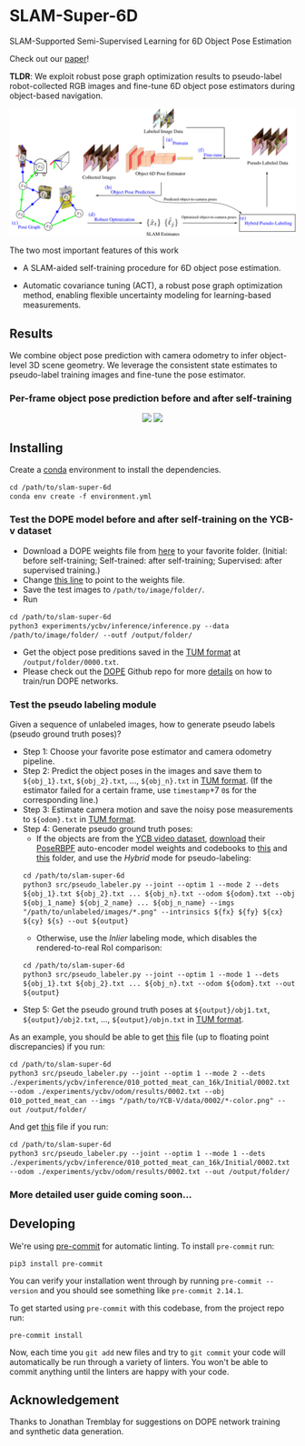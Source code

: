 # SLAM-Super-6D
SLAM-Supported Semi-Supervised Learning for 6D Object Pose Estimation

Check out our [paper](https://arxiv.org/pdf/2203.04424.pdf)!

**TLDR**: We exploit robust pose graph optimization results to pseudo-label robot-collected RGB images and fine-tune 6D object pose estimators during object-based navigation.

![Method Overview](media/figure1.png)

The two most important features of this work

- A SLAM-aided self-training procedure for 6D object pose estimation.

- Automatic covariance tuning (ACT), a robust pose graph optimization method, enabling flexible uncertainty modeling for learning-based measurements.

## Results

We combine object pose prediction with camera odometry to infer object-level 3D scene geometry.
We leverage the consistent state estimates to pseudo-label training images and fine-tune the pose estimator.

### Per-frame object pose prediction before and after self-training

<p align="middle">
    <img src="media/YCB-v-test.gif" width="400">
    <img src="media/robot-test.gif" width="400">
</p>

## Installing

Create a [conda](https://www.anaconda.com/products/individual) environment to install the dependencies.

```
cd /path/to/slam-super-6d
conda env create -f environment.yml
```

### Test the DOPE model before and after self-training on the YCB-v dataset
- Download a DOPE weights file from [here](https://drive.google.com/drive/folders/1fkMdr9Y8ls2EQTLtDmy8dULPHMEHWKKs?usp=sharing) to your favorite folder. (Initial: before self-training; Self-trained: after self-training; Supervised: after supervised training.)
- Change [this line](https://github.com/520xyxyzq/slam-super-6d/blob/645701adaf80a273c10adb863878d8f6af228f61/experiments/ycbv/inference/config_inference/config_pose.yaml#L11) to point to the weights file.
- Save the test images to `/path/to/image/folder/`.
- Run
```
cd /path/to/slam-super-6d
python3 experiments/ycbv/inference/inference.py --data /path/to/image/folder/ --outf /output/folder/
```
- Get the object pose preditions saved in the [TUM format](https://vision.in.tum.de/data/datasets/rgbd-dataset/file_formats) at `/output/folder/0000.txt`.
- Please check out the [DOPE](https://github.com/NVlabs/Deep_Object_Pose) Github repo for more [details](https://github.com/NVlabs/Deep_Object_Pose/tree/master/scripts/train2) on how to train/run DOPE networks.

### Test the pseudo labeling module
Given a sequence of unlabeled images, how to generate pseudo labels (pseudo ground truth poses)?
- Step 1: Choose your favorite pose estimator and camera odometry pipeline.
- Step 2: Predict the object poses in the images and save them to `${obj_1}.txt`, `${obj_2}.txt`, ..., `${obj_n}.txt` in [TUM format](https://vision.in.tum.de/data/datasets/rgbd-dataset/file_formats). (If the estimator failed for a certain frame, use `timestamp`+7 `0`s for the corresponding line.)
- Step 3: Estimate camera motion and save the noisy pose measurements to `${odom}.txt` in [TUM format](https://vision.in.tum.de/data/datasets/rgbd-dataset/file_formats).
- Step 4: Generate pseudo ground truth poses:
    - If the objects are from the [YCB video dataset](https://rse-lab.cs.washington.edu/projects/posecnn/), [download](https://drive.google.com/file/d/1LGH1N1F8BRDkym75Du02R6qvDat7_40T/view?usp=sharing) their [PoseRBPF](https://github.com/NVlabs/PoseRBPF) auto-encoder model weights and codebooks to [this](src/checkpoints/) and [this](src/codebooks/) folder, and use the _Hybrid_ mode for pseudo-labeling:
    ```
    cd /path/to/slam-super-6d
    python3 src/pseudo_labeler.py --joint --optim 1 --mode 2 --dets ${obj_1}.txt ${obj_2}.txt ... ${obj_n}.txt --odom ${odom}.txt --obj ${obj_1_name} ${obj_2_name} ... ${obj_n_name} --imgs "/path/to/unlabeled/images/*.png" --intrinsics ${fx} ${fy} ${cx} ${cy} ${s} --out ${output}
    ```
    - Otherwise, use the _Inlier_ labeling mode, which disables the rendered-to-real RoI comparison:
    ```
    cd /path/to/slam-super-6d
    python3 src/pseudo_labeler.py --joint --optim 1 --mode 1 --dets ${obj_1}.txt ${obj_2}.txt ... ${obj_n}.txt --odom ${odom}.txt --out ${output}
    ```
- Step 5: Get the pseudo ground truth poses at `${output}/obj1.txt`, `${output}/obj2.txt`, ..., `${output}/objn.txt` in [TUM format](https://vision.in.tum.de/data/datasets/rgbd-dataset/file_formats).

As an example, you should be able to get [this](experiments/ycbv/pseudo_labels/010_potted_meat_can_16k/Hybrid_1/0002_obj0.txt) file (up to floating point discrepancies) if you run:
```
cd /path/to/slam-super-6d
python3 src/pseudo_labeler.py --joint --optim 1 --mode 2 --dets ./experiments/ycbv/inference/010_potted_meat_can_16k/Initial/0002.txt --odom ./experiments/ycbv/odom/results/0002.txt --obj 010_potted_meat_can --imgs "/path/to/YCB-V/data/0002/*-color.png" --out /output/folder/
```

And get [this](experiments/ycbv/pseudo_labels/010_potted_meat_can_16k/Inlier_1/0002_obj0.txt) file if you run:
```
cd /path/to/slam-super-6d
python3 src/pseudo_labeler.py --joint --optim 1 --mode 1 --dets ./experiments/ycbv/inference/010_potted_meat_can_16k/Initial/0002.txt --odom ./experiments/ycbv/odom/results/0002.txt --out /output/folder/
```


### More detailed user guide coming soon...

## Developing

We're using [pre-commit](https://pre-commit.com/) for automatic linting. To install `pre-commit` run:
```
pip3 install pre-commit
```
You can verify your installation went through by running `pre-commit --version` and you should see something like `pre-commit 2.14.1`.

To get started using `pre-commit` with this codebase, from the project repo run:
```
pre-commit install
```
Now, each time you `git add` new files and try to `git commit` your code will automatically be run through a variety of linters. You won't be able to commit anything until the linters are happy with your code.

## Acknowledgement

Thanks to Jonathan Tremblay for suggestions on DOPE network training and synthetic data generation.
